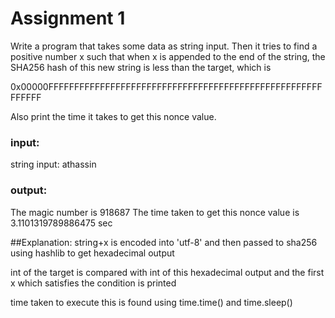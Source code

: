 # Assignment 1

Write a program that takes some data as string input. Then it tries to find a positive number x such that when x is appended to the end of the string, the SHA256 hash of this new string is less than the target, which is

0x00000FFFFFFFFFFFFFFFFFFFFFFFFFFFFFFFFFFFFFFFFFFFFFFFFFFFFFFFFFFF

Also print the time it takes to get this nonce value.

### input:
string input: athassin

### output:
The magic number is 918687
The time taken to get this nonce value is 3.1101319789886475 sec

##Explanation:
string+x is encoded into 'utf-8' and then passed to sha256 using hashlib to get hexadecimal output

int of the target is compared with int of this hexadecimal output and the first x which satisfies the condition is printed

time taken to execute this is found using time.time() and time.sleep()
